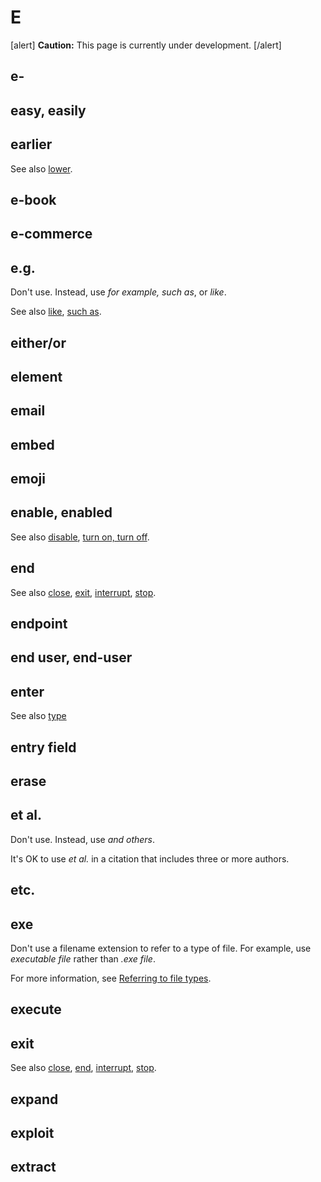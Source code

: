 # E

[alert] **Caution:** This page is currently under development. [/alert]

## e-

## easy, easily
## earlier


See also [lower](l.md).

## e-book
## e-commerce
## e.g.

Don't use. Instead, use *for example, such as*, or *like*.

See also [like](), [such as](https://make.wordpress.org/docs/style-guide/word-list/s/#such-as).

## either/or
## element
## email
## embed
## emoji
## enable, enabled


See also [disable](), [turn on, turn off]().

## end


See also [close](), [exit](), [interrupt](), [stop]().

## endpoint
## end user, end-user
## enter



See also [type](t.md)

## entry field
## erase
## et al.

Don't use. Instead, use *and others*.

It's OK to use *et al.* in a citation that includes three or more authors.

## etc.
## exe

Don't use a filename extension to refer to a type of file. For example, use *executable file* rather than *.exe file*.

For more information, see [Referring to file types](https://make.wordpress.org/docs/style-guide/formatting/filenames/#referring-to-file-types).

## execute
## exit



See also [close](), [end](), [interrupt](), [stop]().

## expand
## exploit
## extract

